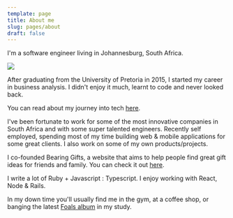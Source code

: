```yaml
---
template: page
title: About me
slug: pages/about
draft: false
---
```

I'm a software engineer living in Johannesburg, South Africa.

![](/media/matt.jpeg)

After graduating from the University of Pretoria in 2015, I started my career in business analysis. I didn't enjoy it much, learnt to code and never looked back.

You can read about my journey into tech [here](https://www.offerzen.com/blog/taking-the-leap-business-analyst-turns-developer).

I've been fortunate to work for some of the most innovative companies in South Africa and with some super talented engineers.
Recently self employed, spending most of my time building web & mobile applications for some great clients. I also work on some of my own products/projects.

I co-founded Bearing Gifts, a website that aims to help people find great gift ideas for friends and family. You can check it out [here](https://bearinggifts.com.au).

I write a lot of Ruby + Javascript : Typescript. I enjoy working with React, Node & Rails.

In my down time you'll usually find me in the gym, at a coffee shop, or banging the latest [Foals album](https://www.foals.co.uk/) in my study.
